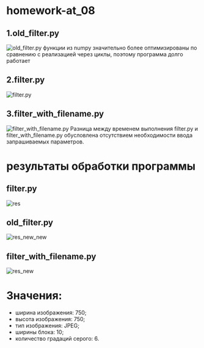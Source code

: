 # homework-at_08
## 1.old_filter.py
![old_filter.py](https://user-images.githubusercontent.com/72623023/142904768-4d8e48b5-4c08-4d80-99bf-c260aad2d230.png)
функции из numpy значительно более оптимизированы по сравнению с реализацией через циклы, поэтому программа долго работает

## 2.filter.py  
![filter.py](https://user-images.githubusercontent.com/72623023/143043895-bc5de719-7599-49a5-8683-7c3e965d2c4c.png)



## 3.filter_with_filename.py
![filter_with_filename.py](https://user-images.githubusercontent.com/72623023/142912803-36434ce3-29d7-4b0a-b705-7e0c52ec8d0d.png)
Разница между временем выполнения filter.py и filter_with_filename.py обусловлена отсутствием необходимости ввода запрашиваемых параметров.

# результаты обработки программы

## filter.py
![res](https://user-images.githubusercontent.com/72623023/142914846-63d48774-ba3a-4113-8d16-0456e6929c64.jpg)

## old_filter.py
![res_new_new](https://user-images.githubusercontent.com/72623023/142914914-139e423f-7cac-4f9f-934a-fa677c51286a.jpg)

## filter_with_filename.py
![res_new](https://user-images.githubusercontent.com/72623023/142915007-bf053dd0-d0e3-4360-b245-612bd9ba5a33.jpg)



# Значения:

- ширина изображения: 750;
- высота изображения: 750;
- тип изображения: JPEG;
- ширины блока: 10;
- количество градаций серого: 6.
